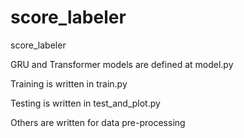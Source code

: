 # score_labeler
score_labeler

GRU and Transformer models are defined at model.py

Training is written in train.py

Testing is written in test_and_plot.py

Others are written for data pre-processing
